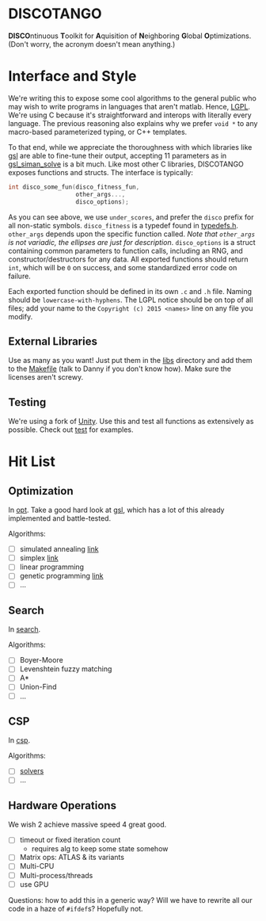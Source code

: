 DISCOTANGO
==========

**DISCO**ntinuous **T**oolkit for **A**quisition of **N**eighboring **G**lobal **O**ptimizations. (Don't worry, the acronym doesn't mean anything.)

# Interface and Style

We're writing this to expose some cool algorithms to the general public who may wish to write programs in languages that aren't matlab. Hence, [LGPL](LGPL.md). We're using C because it's straightforward and interops with literally every language. The previous reasoning also explains why we prefer `void *` to any macro-based parameterized typing, or C++ templates.

To that end, while we appreciate the thoroughness with which libraries like [gsl](https://www.gnu.org/software/gsl/) are able to fine-tune their output, accepting 11 parameters as in [gsl_siman_solve](https://www.gnu.org/software/gsl/manual/html_node/Trivial-example.html) is a bit much. Like most other C libraries, DISCOTANGO exposes functions and structs. The interface is typically:

```c
int disco_some_fun(disco_fitness_fun,
                   other_args...,
                   disco_options);
```

As you can see above, we use `under_scores`, and prefer the `disco` prefix for all non-static symbols. `disco_fitness` is a typedef found in [typedefs.h](common/typedefs.h). `other_args` depends upon the specific function called. *Note that `other_args` is not variadic, the ellipses are just for description*. `disco_options` is a struct containing common parameters to function calls, including an RNG, and constructor/destructors for any data. All exported functions should return `int`, which will be `0` on success, and some standardized error code on failure.

Each exported function should be defined in its own `.c` and `.h` file. Naming should be `lowercase-with-hyphens`. The LGPL notice should be on top of all files; add your name to the `Copyright (c) 2015 <names>` line on any file you modify.

## External Libraries

Use as many as you want! Just put them in the [libs](libs/) directory and add them to the [Makefile](Makefile) (talk to Danny if you don't know how). Make sure the licenses aren't screwy.

## Testing

We're using a fork of [Unity](https://github.com/cosmicexplorer/Unity). Use this and test all functions as extensively as possible. Check out [test](test/) for examples.

# Hit List

## Optimization

In [opt](opt/). Take a good hard look at [gsl](https://www.gnu.org/software/gsl/), which has a lot of this already implemented and battle-tested.

Algorithms:

- [ ] simulated annealing [link](http://katrinaeg.com/simulated-annealing.html)
- [ ] simplex [link](http://www.zweigmedia.com/RealWorld/tutorialsf4/frames4_3.html)
- [ ] linear programming
- [ ] genetic programming [link](http://www.doc.ic.ac.uk/~nd/surprise_96/journal/vol1/hmw/article1.html)
- [ ] ...

## Search

In [search](search/).

Algorithms:

- [ ] Boyer-Moore
- [ ] Levenshtein fuzzy matching
- [ ] A*
- [ ] Union-Find
- [ ] ...

## CSP

In [csp](csp/).

Algorithms:

- [ ] [solvers](http://www.cs.toronto.edu/~fbacchus/Papers/liu.pdf)
- [ ] ...

## Hardware Operations

We wish 2 achieve massive speed 4 great good.

- [ ] timeout or fixed iteration count
  - requires alg to keep some state somehow
- [ ] Matrix ops: ATLAS & its variants
- [ ] Multi-CPU
- [ ] Multi-process/threads
- [ ] use GPU

Questions: how to add this in a generic way? Will we have to rewrite all our code in a haze of `#ifdef`s? Hopefully not.
